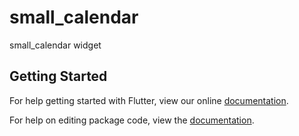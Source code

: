 # small_calendar

small_calendar widget

## Getting Started

For help getting started with Flutter, view our online [documentation](http://flutter.io/).

For help on editing package code, view the [documentation](https://flutter.io/developing-packages/).
